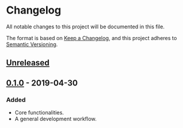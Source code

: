 # Changelog

All notable changes to this project will be documented in this file.

The format is based on [Keep a Changelog](https://keepachangelog.com/en/1.0.0/),
and this project adheres to [Semantic Versioning](https://semver.org/spec/v2.0.0.html).

## [Unreleased]

## [0.1.0] - 2019-04-30
### Added
- Core functionalities.
- A general development workflow.

[Unreleased]: https://github.com/galaxy-lab/gizio/releases/compare/v0.1.0...HEAD
[0.1.0]: https://github.com/galaxy-lab/gizio/releases/tag/v0.1.0
